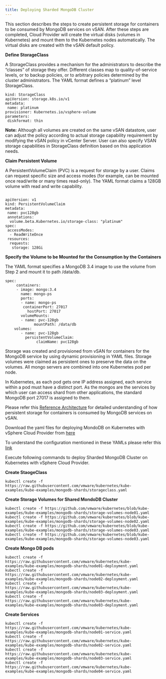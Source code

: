 ```yaml
---
title: Deploying Sharded MongoDB Cluster
--- 
```

				
This section describes the steps to create persistent storage for containers to be consumed by MongoDB services on vSAN. After these steps are completed, Cloud Provider will create the virtual disks (volumes in Kubernetes) and mount them to the Kubernetes nodes automatically. The virtual disks are created with the vSAN default policy. 
				
						
**Define StorageClass**
					
A StorageClass provides a mechanism for the administrators to describe the “classes” of storage they offer. Different classes map to quality-of-service levels, or to backup policies, or to arbitrary policies determined by the cluster administrators. The YAML format defines a “platinum” level StorageClass.
 
```						
kind: StorageClass
apiVersion: storage.k8s.io/v1
metadata:
 name: platinum
provisioner: Kubernetes.io/vsphere-volume
parameters:
 diskformat: thin
```

**Note:** Although all volumes are created on the same vSAN datastore, user can adjust the policy according to actual storage capability requirement by modifying the vSAN policy in vCenter Server. User can also specify VSAN storage capabilities in StorageClass definition based on this application needs.


**Claim Persistent Volume**

A PersistentVolumeClaim (PVC) is a request for storage by a user. Claims can request specific size and access modes (for example, can be mounted once read/write or many times read-only). The YAML format claims a 128GB volume with read and write capability.

```						

apiVersion: v1
kind: PersistentVolumeClaim
metadata:
 name: pvc128gb
 annotations:
  volume.beta.Kubernetes.io/storage-class: "platinum"
spec:
 accessModes:
  - ReadWriteOnce
 resources:
  requests:
   storage: 128Gi
```
	
					
**Specify the Volume to be Mounted for the Consumption by the Containers**
						
The YAML format specifies a MongoDB 3.4 image to use the volume from Step 2 and mount it to path
/data/db.

```				
spec:
     containers:
     - image: mongo:3.4
       name: mongo-ps
       ports:
       - name: mongo-ps
        containerPort: 27017
          hostPort: 27017
       volumeMounts:
       - name: pvc-128gb
             mountPath: /data/db
    volumes:
       - name: pvc-128gb
         persistentVolumeClaim:
              claimName: pvc128gb 
```

Storage was created and provisioned from vSAN for containers for the MongoDB service by using dynamic provisioning in YAML files. Storage volumes were claimed as persistent ones to preserve the data on the volumes. All mongo servers are combined into one Kubernetes pod per node.

In Kubernetes, as each pod gets one IP address assigned, each service within a pod must have a distinct port. As the mongos are the services by which user can access shard from other applications, the standard MongoDB port 27017 is assigned to them.


Please refer this [Reference Architecture](https://storagehub.vmware.com/#!/vmware-vsan/vmware-vsan-tm-as-persistent-storage-for-mongodb-in-containers) for detailed understanding of how persistent storage for containers is consumed by MongoDB services on vSAN.


Download the yaml files for deploying MondoDB on Kubernetes with vSphere Cloud Provider from [here](https://github.com/vmware/kubernetes/tree/kube-examples/kube-examples/guestbook/guestbook-storageclass)

To understand the configuration mentioned in these YAMLs please refer this [link](https://storagehub.vmware.com/#!/vmware-vsan/vmware-vsan-tm-as-persistent-storage-for-mongodb-in-containers/mongodb-deployment)  

Execute following commands to deploy Sharded MongoDB Cluster on Kubernetes with vSphere Cloud Provider.

**Create StaogeClass**

```
kubectl create -f https://raw.githubusercontent.com/vmware/kubernetes/kube-examples/kube-examples/mongodb-shards/storageclass.yaml
```

**Create Storage Volumes for Shared MondoDB Cluster**

```
kubectl create -f https://github.com/vmware/kubernetes/blob/kube-examples/kube-examples/mongodb-shards/storage-volumes-node01.yaml
kubectl create -f https://github.com/vmware/kubernetes/blob/kube-examples/kube-examples/mongodb-shards/storage-volumes-node02.yaml
kubectl create -f https://github.com/vmware/kubernetes/blob/kube-examples/kube-examples/mongodb-shards/storage-volumes-node03.yaml
kubectl create -f https://github.com/vmware/kubernetes/blob/kube-examples/kube-examples/mongodb-shards/storage-volumes-node03.yaml
```

**Create Mongo DB pods**

```
kubectl create -f https://raw.githubusercontent.com/vmware/kubernetes/kube-examples/kube-examples/mongodb-shards/node01-deployment.yaml
kubectl create -f https://raw.githubusercontent.com/vmware/kubernetes/kube-examples/kube-examples/mongodb-shards/node02-deployment.yaml
kubectl create -f https://raw.githubusercontent.com/vmware/kubernetes/kube-examples/kube-examples/mongodb-shards/node03-deployment.yaml
kubectl create -f https://raw.githubusercontent.com/vmware/kubernetes/kube-examples/kube-examples/mongodb-shards/node03-deployment.yaml
```	

**Create Services**

```
kubectl create -f https://raw.githubusercontent.com/vmware/kubernetes/kube-examples/kube-examples/mongodb-shards/node01-service.yaml
kubectl create -f https://raw.githubusercontent.com/vmware/kubernetes/kube-examples/kube-examples/mongodb-shards/node02-service.yaml
kubectl create -f https://raw.githubusercontent.com/vmware/kubernetes/kube-examples/kube-examples/mongodb-shards/node03-service.yaml
kubectl create -f https://raw.githubusercontent.com/vmware/kubernetes/kube-examples/kube-examples/mongodb-shards/node04-service.yaml
```
